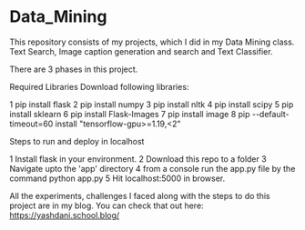 # Data_Mining


This repository consists of my projects, which I did in my Data Mining class. Text Search, Image caption generation and search and Text Classifier.

There are 3 phases in this project.

Required Libraries Download following libraries:

1 pip install flask
2 pip install numpy
3 pip install nltk
4 pip install scipy
5 pip install sklearn
6 pip install Flask-Images
7 pip install image
8 pip --default-timeout=60 install "tensorflow-gpu>=1.19,<2"


Steps to run and deploy in localhost

1 Install flask in your environment.
2 Download this repo to a folder
3 Navigate upto the 'app' directory
4 from a console run the app.py file by the command python app.py
5 Hit localhost:5000 in browser.

All the experiments, challenges I faced along with the steps to do this project are in my blog.
You can check that out here:
https://yashdani.school.blog/
